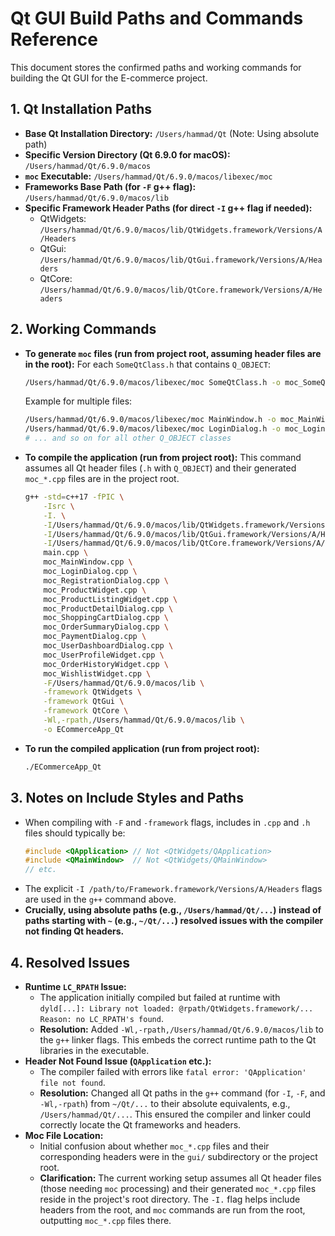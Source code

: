 # Qt GUI Build Paths and Commands Reference

This document stores the confirmed paths and working commands for building the Qt GUI for the E-commerce project.

## 1. Qt Installation Paths

*   **Base Qt Installation Directory:** `/Users/hammad/Qt` (Note: Using absolute path)
*   **Specific Version Directory (Qt 6.9.0 for macOS):** `/Users/hammad/Qt/6.9.0/macos`
*   **`moc` Executable:** `/Users/hammad/Qt/6.9.0/macos/libexec/moc`
*   **Frameworks Base Path (for `-F` g++ flag):** `/Users/hammad/Qt/6.9.0/macos/lib`
*   **Specific Framework Header Paths (for direct `-I` g++ flag if needed):**
    *   QtWidgets: `/Users/hammad/Qt/6.9.0/macos/lib/QtWidgets.framework/Versions/A/Headers`
    *   QtGui: `/Users/hammad/Qt/6.9.0/macos/lib/QtGui.framework/Versions/A/Headers`
    *   QtCore: `/Users/hammad/Qt/6.9.0/macos/lib/QtCore.framework/Versions/A/Headers`

## 2. Working Commands

*   **To generate `moc` files (run from project root, assuming header files are in the root):**
    For each `SomeQtClass.h` that contains `Q_OBJECT`:
    ```bash
    /Users/hammad/Qt/6.9.0/macos/libexec/moc SomeQtClass.h -o moc_SomeQtClass.cpp
    ```
    Example for multiple files:
    ```bash
    /Users/hammad/Qt/6.9.0/macos/libexec/moc MainWindow.h -o moc_MainWindow.cpp && \
    /Users/hammad/Qt/6.9.0/macos/libexec/moc LoginDialog.h -o moc_LoginDialog.cpp && \
    # ... and so on for all other Q_OBJECT classes
    ```

*   **To compile the application (run from project root):**
    This command assumes all Qt header files (`.h` with `Q_OBJECT`) and their generated `moc_*.cpp` files are in the project root.
    ```bash
    g++ -std=c++17 -fPIC \
        -Isrc \
        -I. \
        -I/Users/hammad/Qt/6.9.0/macos/lib/QtWidgets.framework/Versions/A/Headers \
        -I/Users/hammad/Qt/6.9.0/macos/lib/QtGui.framework/Versions/A/Headers \
        -I/Users/hammad/Qt/6.9.0/macos/lib/QtCore.framework/Versions/A/Headers \
        main.cpp \
        moc_MainWindow.cpp \
        moc_LoginDialog.cpp \
        moc_RegistrationDialog.cpp \
        moc_ProductWidget.cpp \
        moc_ProductListingWidget.cpp \
        moc_ProductDetailDialog.cpp \
        moc_ShoppingCartDialog.cpp \
        moc_OrderSummaryDialog.cpp \
        moc_PaymentDialog.cpp \
        moc_UserDashboardDialog.cpp \
        moc_UserProfileWidget.cpp \
        moc_OrderHistoryWidget.cpp \
        moc_WishlistWidget.cpp \
        -F/Users/hammad/Qt/6.9.0/macos/lib \
        -framework QtWidgets \
        -framework QtGui \
        -framework QtCore \
        -Wl,-rpath,/Users/hammad/Qt/6.9.0/macos/lib \
        -o ECommerceApp_Qt
    ```

*   **To run the compiled application (run from project root):**
    ```bash
    ./ECommerceApp_Qt
    ```

## 3. Notes on Include Styles and Paths

*   When compiling with `-F` and `-framework` flags, includes in `.cpp` and `.h` files should typically be:
    ```cpp
    #include <QApplication> // Not <QtWidgets/QApplication>
    #include <QMainWindow>  // Not <QtWidgets/QMainWindow>
    // etc.
    ```
*   The explicit `-I /path/to/Framework.framework/Versions/A/Headers` flags are used in the `g++` command above.
*   **Crucially, using absolute paths (e.g., `/Users/hammad/Qt/...`) instead of paths starting with `~` (e.g., `~/Qt/...`) resolved issues with the compiler not finding Qt headers.**

## 4. Resolved Issues

*   **Runtime `LC_RPATH` Issue:**
    *   The application initially compiled but failed at runtime with `dyld[...]: Library not loaded: @rpath/QtWidgets.framework/... Reason: no LC_RPATH's found`.
    *   **Resolution:** Added `-Wl,-rpath,/Users/hammad/Qt/6.9.0/macos/lib` to the `g++` linker flags. This embeds the correct runtime path to the Qt libraries in the executable.
*   **Header Not Found Issue (`QApplication` etc.):**
    *   The compiler failed with errors like `fatal error: 'QApplication' file not found`.
    *   **Resolution:** Changed all Qt paths in the `g++` command (for `-I`, `-F`, and `-Wl,-rpath`) from `~/Qt/...` to their absolute equivalents, e.g., `/Users/hammad/Qt/...`. This ensured the compiler and linker could correctly locate the Qt frameworks and headers.
*   **Moc File Location:**
    *   Initial confusion about whether `moc_*.cpp` files and their corresponding headers were in the `gui/` subdirectory or the project root.
    *   **Clarification:** The current working setup assumes all Qt header files (those needing `moc` processing) and their generated `moc_*.cpp` files reside in the project's root directory. The `-I.` flag helps include headers from the root, and `moc` commands are run from the root, outputting `moc_*.cpp` files there.
